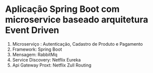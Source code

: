 # Aplicação Spring Boot com microservice baseado arquitetura Event Driven 
1. Microserviço : Autenticação, Cadastro de Produto e Pagamento
2. Framework: Spring Boot
3. Mensagem: RabbitMq
4. Service Discovery: Netflix Eureka
5. Api Gateway Proxt: Netflix Zull Routing

